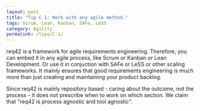 ```yaml
---
layout: post
title: "Tip C-1: Work with any agile method."
tags: Scrum, Lean, Kanban, SAFe, LeSS
category: Agility
permalink: /tips/C-1/
---
```


req42 is a framework for agile requirements engineering. Therefore, you can embed it in any agile process, like Scrum or Kanban or Lean Development. Or use it in conjuction with SAFe or LeSS or other scaling frameworks.
It mainly ensures that good requirements engineering is much more than just creating and maintaining your product backlog.

Since req42 is mainly repository based - caring about the outcome, not the process - it does not prescribe when to work on which section. We claim that "req42 is process agnostic and tool agnostic".
